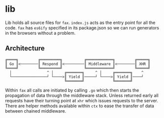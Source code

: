 # lib
Lib holds all source files for `fax`. `index.js` acts as the entry point
for all the code. `fax` has `es6ify` specified in its package.json so we can
run generators in the browsers without a problem.

## Architecture
```
╔════╗         ╔═════════╗          ╔════════════╗         ╔═════╗
║ Go ║<────────║ Respond ║<─────────║ Middleware ║<────────║ XHR ║
╚════╝         ╚═════════╝          ╚════════════╝         ╚═════╝
  │                ^ │     ╔═══════╗     ^ │     ╔═══════╗    ^
  └────────────────┘ └────>║ Yield ║─────┘ └────>║ Yield ║────┘
                           ╚═══════╝             ╚═══════╝
```

Within `fax` all calls are initiated by calling `.go` which then
starts the propagation of data through the middleware stack. Unless
returned early all requests have their turning point at `xhr` which
issues requests to the server. There are helper methods available
within `ctx` to ease the transfer of data between chained middleware.
